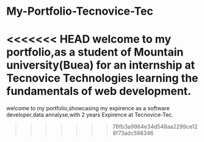 # My-Portfolio-Tecnovice-Tec
<<<<<<< HEAD
welcome to my portfolio,as a student of Mountain university(Buea) for an internship at Tecnovice Technologies learning the fundamentals of web development.
=======
welcome to my portfolio,showcasing my expirence as a software developer,data annalyse,with 2 years Expirence at Tecnovice-Tec.  
>>>>>>> 78fb3a9964e34d548aa2299ce128f73adc598346
